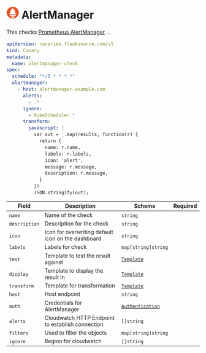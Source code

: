 # <img src='https://raw.githubusercontent.com/flanksource/flanksource-ui/main/src/icons/prometheus.svg' style='height: 32px'/> AlertManager

This checks [Prometheus AlertManager](https://prometheus.io/docs/alerting/latest/alertmanager/) ...

```yaml
apiVersion: canaries.flanksource.com/v1
kind: Canary
metadata:
  name: alertmanager-check
spec:
  schedule: "*/5 * * * *"
  alertmanager:
    - host: alertmanager.example.com
      alerts:
        - .*
      ignore:
        - KubeScheduler.*
      transform:
        javascript: |
          var out = _.map(results, function(r) {
            return {
              name: r.name,
              labels: r.labels,
              icon: 'alert',
              message: r.message,
              description: r.message,
            }
          })
          JSON.stringify(out);
```

| Field         | Description                                        | Scheme                              | Required |
| ------------- | -------------------------------------------------- | ----------------------------------- | -------- |
| `name`        | Name of the check                                  | `string`                            |          |
| `description` | Description for the check                          | `string`                            |          |
| `icon`        | Icon for overwriting default icon on the dashboard | `string`                            |          |
| `labels`      | Labels for check                                   | `map[string]string`                 |          |
| `test`        | Template to test the result against                | [`Template`](../concepts/templating.md)             |          |
| `display`     | Template to display the result in                  | [`Template`](../concepts/templating.md)             |          |
| `transform`   | Template for transformation                        | [`Template`](../concepts/templating.md)             |          |
| `host`        | Host endpoint                                      | `string`                            |          |
| `auth`        | Credentials for AlertManager                       | [`Authentication`](#../concepts/authentication.md) |          |
| `alerts`      | Cloudwatch HTTP Endpoint to establish connection   | `[]string`                          |          |
| `filters`     | Used to filter the objects                         | `map[string]string`                 |          |
| `ignore`      | Region for cloudwatch                              | `[]string`                          |          |
